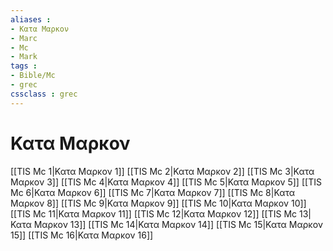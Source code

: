```yaml
---
aliases : 
- Κατα Μαρκον
- Marc
- Mc
- Mark
tags : 
- Bible/Mc
- grec
cssclass : grec
---
```


# Κατα Μαρκον

[[TIS Mc 1|Κατα Μαρκον 1]]
[[TIS Mc 2|Κατα Μαρκον 2]]
[[TIS Mc 3|Κατα Μαρκον 3]]
[[TIS Mc 4|Κατα Μαρκον 4]]
[[TIS Mc 5|Κατα Μαρκον 5]]
[[TIS Mc 6|Κατα Μαρκον 6]]
[[TIS Mc 7|Κατα Μαρκον 7]]
[[TIS Mc 8|Κατα Μαρκον 8]]
[[TIS Mc 9|Κατα Μαρκον 9]]
[[TIS Mc 10|Κατα Μαρκον 10]]
[[TIS Mc 11|Κατα Μαρκον 11]]
[[TIS Mc 12|Κατα Μαρκον 12]]
[[TIS Mc 13|Κατα Μαρκον 13]]
[[TIS Mc 14|Κατα Μαρκον 14]]
[[TIS Mc 15|Κατα Μαρκον 15]]
[[TIS Mc 16|Κατα Μαρκον 16]]
